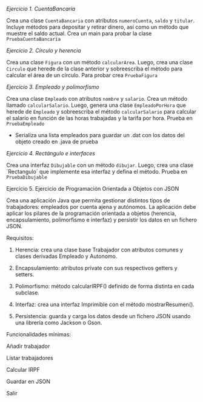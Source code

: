 *Ejercicio 1. CuentaBancaria*

Crea una clase `CuentaBancaria` con atributos `numeroCuenta`, `saldo` y `titular`.
Incluye métodos para depositar y retirar dinero, así como un método que muestre el saldo actual.
Crea un main para probar la clase `PruebaCuentaBancaria`

*Ejercicio 2. Círculo y herencia*

Crea una clase `Figura` con un método `calcularArea`. Luego, crea una clase `Circulo` que herede de la clase anterior y sobreescriba el método para calcular el área de un círculo.
Para probar crea `PruebaFigura`

*Ejercicio 3. Empleado y polimorfismo*

Crea una clase `Empleado` con atributos `nombre` y `salario`. Crea un método llamado `calcularSalario`. Luego, genera una clase `EmpleadoPorHora` que herede de `Empleado` y sobreescriba el método `calcularSalario` para calcular el salario en función de las horas trabajadas y la tarifa por hora.
Prueba en `PruebaEmpleado`

 - Serializa una lista empleados para guardar un .dat con los datos del objeto creado en .java de prueba

*Ejercicio 4. Rectángulo e interfaces*

Crea una interfaz `Dibujable` con un método `dibujar`. Luego, crea una clase ´Rectangulo´ que implemente esa interfaz y defina el método.
Prueba en `PruebaDibujable`

Ejercicio 5. Ejercicio de Programación Orientada a Objetos con JSON

Crea una aplicación Java que permita gestionar distintos tipos de trabajadores: empleados por cuenta ajena y autónomos. La aplicación debe aplicar los pilares de la programación orientada a objetos (herencia, encapsulamiento, polimorfismo e interfaz) y persistir los datos en un fichero JSON.

Requisitos:

1. Herencia: crea una clase base Trabajador con atributos comunes y clases derivadas Empleado y Autonomo.

2. Encapsulamiento: atributos private con sus respectivos getters y setters.

3. Polimorfismo: método calcularIRPF() definido de forma distinta en cada subclase.

4. Interfaz: crea una interfaz Imprimible con el método mostrarResumen().

5. Persistencia: guarda y carga los datos desde un fichero JSON usando una librería como Jackson o Gson.

Funcionalidades mínimas:

Añadir trabajador

Listar trabajadores

Calcular IRPF

Guardar en JSON

Salir
